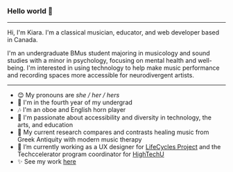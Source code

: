 ### Hello world 👋 

---

Hi, I'm Kiara. I'm a classical musician, educator, and web developer based in Canada.

I'm an undergraduate BMus student majoring in musicology and sound studies with a minor in psychology, focusing on mental health and well-being. I'm interested in using technology to help make music performance and recording spaces more accessible for neurodivergent artists.

---

- 😊  My pronouns are *she / her / hers*
- 🍎  I'm in the fourth year of my undergrad
- 🎶  I'm an oboe and English horn player
- 💜  I'm passionate about accessibility and diversity in technology, the arts, and education
- 📝  My current research compares and contrasts healing music from Greek Antiquity with modern music therapy
- 🔨  I’m currently working as a UX designer for [LifeCycles Project](http://lifecyclesproject.ca/) and the Techccelerator program coordinator for [HighTechU](https://hightechu.ca/)
- ✨  See my work [here](http://kiara.codes/)
